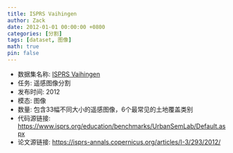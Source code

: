 ```yaml
---
title: ISPRS Vaihingen
author: Zack
date: 2012-01-01 00:00:00 +0800
categories: [分割]
tags: [dataset, 图像]
math: true
pin: false
---
```

- 数据集名称: [ISPRS Vaihingen](https://www.isprs.org/education/benchmarks/UrbanSemLab/Default.aspx)
- 任务: 遥感图像分割
- 发布时间: 2012
- 模态: 图像
- 数量: 包含33幅不同大小的遥感图像，6个最常见的土地覆盖类别
- 代码源链接: https://www.isprs.org/education/benchmarks/UrbanSemLab/Default.aspx
- 论文源链接: https://isprs-annals.copernicus.org/articles/I-3/293/2012/
